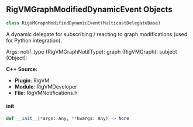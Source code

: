 ## RigVMGraphModifiedDynamicEvent Objects

```python
class RigVMGraphModifiedDynamicEvent(MulticastDelegateBase)
```

A dynamic delegate for subscribing / reacting to graph modifications (used for Python integration).

Args:
    notif_type (RigVMGraphNotifType): 
    graph (RigVMGraph): 
    subject (Object):

**C++ Source:**

- **Plugin**: RigVM
- **Module**: RigVMDeveloper
- **File**: RigVMNotifications.h

<a id="unreal.RigVMGraphModifiedDynamicEvent.__init__"></a>

#### __init__

```python
def __init__(*args: Any, **kwargs: Any) -> None
```

<a id="unreal.RigVMUserWorkflowProvider"></a>